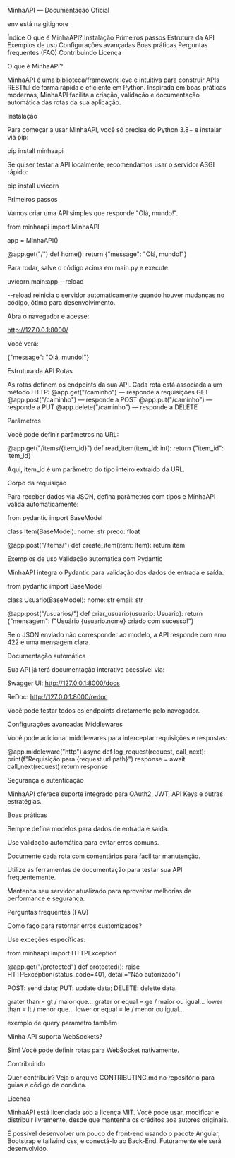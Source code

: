 MinhaAPI — Documentação Oficial

env está na gitignore

Índice
O que é MinhaAPI?
Instalação
Primeiros passos
Estrutura da API
Exemplos de uso
Configurações avançadas
Boas práticas
Perguntas frequentes (FAQ)
Contribuindo
Licença

O que é MinhaAPI?

MinhaAPI é uma biblioteca/framework leve e intuitiva para construir APIs RESTful de forma rápida e eficiente em Python. Inspirada em boas práticas modernas, MinhaAPI facilita a criação, validação e documentação automática das rotas da sua aplicação.

Instalação

Para começar a usar MinhaAPI, você só precisa do Python 3.8+ e instalar via pip:

pip install minhaapi

Se quiser testar a API localmente, recomendamos usar o servidor ASGI rápido:

pip install uvicorn

Primeiros passos

Vamos criar uma API simples que responde "Olá, mundo!".

from minhaapi import MinhaAPI

app = MinhaAPI()

@app.get("/")
def home():
    return {"message": "Olá, mundo!"}


Para rodar, salve o código acima em main.py e execute:

uvicorn main:app --reload

--reload reinicia o servidor automaticamente quando houver mudanças no código, ótimo para desenvolvimento.

Abra o navegador e acesse:

http://127.0.0.1:8000/


Você verá:

{"message": "Olá, mundo!"}

Estrutura da API
Rotas

As rotas definem os endpoints da sua API. Cada rota está associada a um método HTTP:
@app.get("/caminho") — responde a requisições GET
@app.post("/caminho") — responde a POST
@app.put("/caminho") — responde a PUT
@app.delete("/caminho") — responde a DELETE

Parâmetros

Você pode definir parâmetros na URL:

@app.get("/items/{item_id}")
def read_item(item_id: int):
    return {"item_id": item_id}


Aqui, item_id é um parâmetro do tipo inteiro extraído da URL.

Corpo da requisição

Para receber dados via JSON, defina parâmetros com tipos e MinhaAPI valida automaticamente:

from pydantic import BaseModel

class Item(BaseModel):
    nome: str
    preco: float

@app.post("/items/")
def create_item(item: Item):
    return item

Exemplos de uso
Validação automática com Pydantic

MinhaAPI integra o Pydantic para validação dos dados de entrada e saída.

from pydantic import BaseModel

class Usuario(BaseModel):
    nome: str
    email: str

@app.post("/usuarios/")
def criar_usuario(usuario: Usuario):
    return {"mensagem": f"Usuário {usuario.nome} criado com sucesso!"}


Se o JSON enviado não corresponder ao modelo, a API responde com erro 422 e uma mensagem clara.

Documentação automática

Sua API já terá documentação interativa acessível via:

Swagger UI: http://127.0.0.1:8000/docs

ReDoc: http://127.0.0.1:8000/redoc

Você pode testar todos os endpoints diretamente pelo navegador.

Configurações avançadas
Middlewares

Você pode adicionar middlewares para interceptar requisições e respostas:

@app.middleware("http")
async def log_request(request, call_next):
    print(f"Requisição para {request.url.path}")
    response = await call_next(request)
    return response

Segurança e autenticação

MinhaAPI oferece suporte integrado para OAuth2, JWT, API Keys e outras estratégias.

Boas práticas

Sempre defina modelos para dados de entrada e saída.

Use validação automática para evitar erros comuns.

Documente cada rota com comentários para facilitar manutenção.

Utilize as ferramentas de documentação para testar sua API frequentemente.

Mantenha seu servidor atualizado para aproveitar melhorias de performance e segurança.

Perguntas frequentes (FAQ)

Como faço para retornar erros customizados?

Use exceções específicas:

from minhaapi import HTTPException

@app.get("/protected")
def protected():
    raise HTTPException(status_code=401, detail="Não autorizado")


POST: send data;
PUT: update data;
DELETE: delette data.

grater than = gt / maior que...
grater or equal = ge / maior ou igual...
lower than = lt / menor que...
lower or equal = le / menor ou igual...

exemplo de query parametro também


Minha API suporta WebSockets?

Sim! Você pode definir rotas para WebSocket nativamente.

Contribuindo

Quer contribuir? Veja o arquivo CONTRIBUTING.md no repositório para guias e código de conduta.

Licença

MinhaAPI está licenciada sob a licença MIT. Você pode usar, modificar e distribuir livremente, desde que mantenha os créditos aos autores originais.

É possível desenvolver um pouco de front-end usando o pacote Angular, Bootstrap e tailwind css, e conectá-lo ao Back-End. Futuramente ele será desenvolvido.
